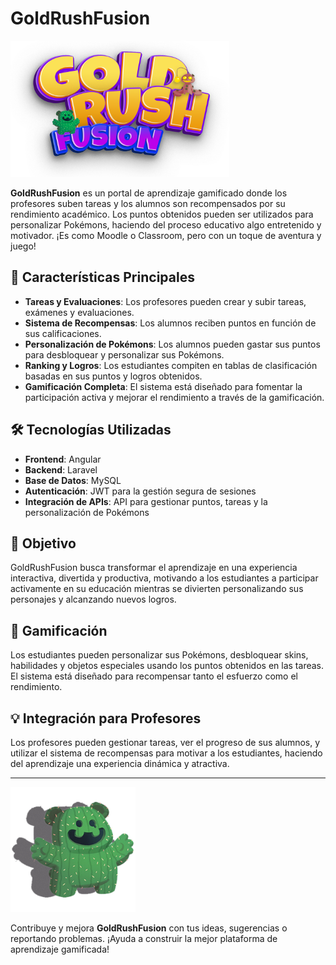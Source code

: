 # GoldRushFusion

<img src="frontend/src/assets/img/logo.png" alt="GoldRushFusion Logo" width="350"/>

**GoldRushFusion** es un portal de aprendizaje gamificado donde los profesores suben tareas y los alumnos son recompensados por su rendimiento académico. Los puntos obtenidos pueden ser utilizados para personalizar Pokémons, haciendo del proceso educativo algo entretenido y motivador. ¡Es como Moodle o Classroom, pero con un toque de aventura y juego!

## 🚀 Características Principales

- **Tareas y Evaluaciones**: Los profesores pueden crear y subir tareas, exámenes y evaluaciones.
- **Sistema de Recompensas**: Los alumnos reciben puntos en función de sus calificaciones.
- **Personalización de Pokémons**: Los alumnos pueden gastar sus puntos para desbloquear y personalizar sus Pokémons.
- **Ranking y Logros**: Los estudiantes compiten en tablas de clasificación basadas en sus puntos y logros obtenidos.
- **Gamificación Completa**: El sistema está diseñado para fomentar la participación activa y mejorar el rendimiento a través de la gamificación.

## 🛠️ Tecnologías Utilizadas

- **Frontend**: Angular
- **Backend**: Laravel
- **Base de Datos**: MySQL
- **Autenticación**: JWT para la gestión segura de sesiones
- **Integración de APIs**: API para gestionar puntos, tareas y la personalización de Pokémons

## 🎯 Objetivo

GoldRushFusion busca transformar el aprendizaje en una experiencia interactiva, divertida y productiva, motivando a los estudiantes a participar activamente en su educación mientras se divierten personalizando sus personajes y alcanzando nuevos logros.

## 👾 Gamificación

Los estudiantes pueden personalizar sus Pokémons, desbloquear skins, habilidades y objetos especiales usando los puntos obtenidos en las tareas. El sistema está diseñado para recompensar tanto el esfuerzo como el rendimiento.

## 💡 Integración para Profesores

Los profesores pueden gestionar tareas, ver el progreso de sus alumnos, y utilizar el sistema de recompensas para motivar a los estudiantes, haciendo del aprendizaje una experiencia dinámica y atractiva.

---

<img src="frontend/src/assets/img/popers/poper2.png" alt="GoldRushFusion Logo" width="200"/>

Contribuye y mejora **GoldRushFusion** con tus ideas, sugerencias o reportando problemas. ¡Ayuda a construir la mejor plataforma de aprendizaje gamificada!

